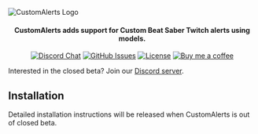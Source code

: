 ![CustomAlerts Logo](https://user-images.githubusercontent.com/34404266/88518026-a0591400-cfa4-11ea-8dcd-71ee93bb1ead.png)
<div align="center">

<h4>CustomAlerts adds support for Custom Beat Saber Twitch alerts using models.</h4>

[![Discord Chat](https://img.shields.io/discord/735378627012591617.svg)](https://discord.gg/FQAhPP9) [![GitHub Issues](https://img.shields.io/github/issues/legoandmars/BeatSaberCustomAlerts.svg)](https://github.com/legoandmars/BeatSaberCustomAlerts/issues)
[![License](https://img.shields.io/badge/license-MIT-blue.svg)](https://opensource.org/licenses/MIT)
[![Buy me a coffee](https://img.shields.io/badge/buy%20me%20a%20coffee-donate-blue.svg)](https://ko-fi.com/bobbievr)

</div>


Interested in the closed beta? Join our [Discord server](https://discord.gg/FQAhPP9).

## Installation

Detailed installation instructions will be released when CustomAlerts is out of closed beta.